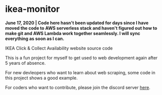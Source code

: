 # ikea-monitor

**June 17, 2020 | Code here hasn't been updated for days since I have moved the code to AWS serverless stack and haven't figured out how to make git and AWS Lambda work together seamlessly. I will sync everything as soon as I can.**

IKEA Click & Collect Availability website source code

This is a fun project for myself to get used to web development again after 5 years of absence.

For new devleopers who want to learn about web scraping, some code in this project shows a good example.

For coders who want to contribute, please join the discord server [here](https://discord.gg/csjgU5V).

